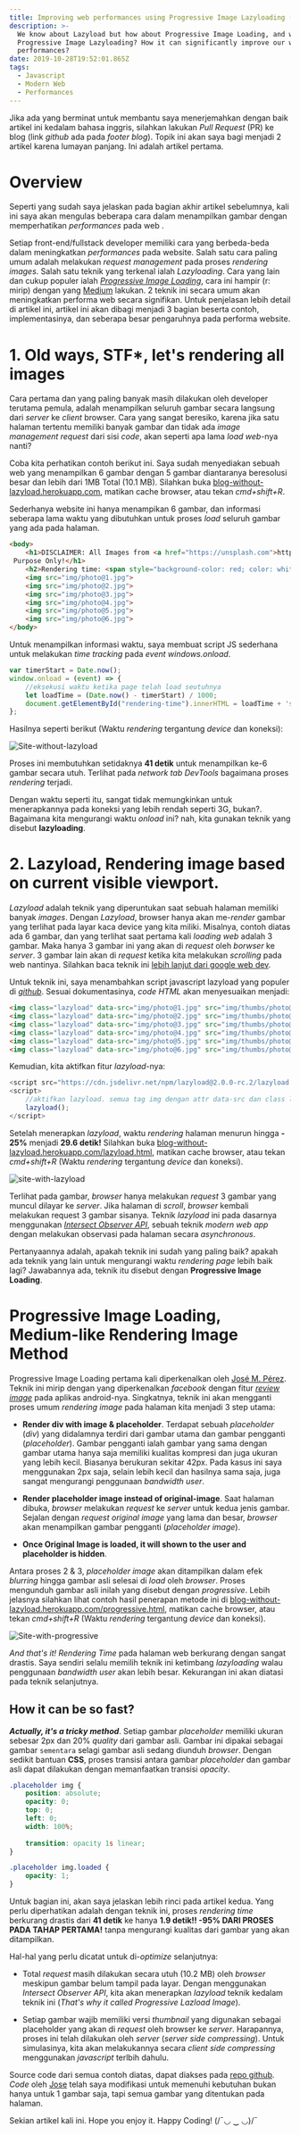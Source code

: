```yaml
---
title: Improving web performances using Progressive Image Lazyloading (Part 1/2)
description: >-
  We know about Lazyload but how about Progressive Image Loading, and what is
  Progressive Image Lazyloading? How it can significantly improve our web
  performances?
date: 2019-10-28T19:52:01.865Z
tags:
  - Javascript
  - Modern Web
  - Performances
---
```

Jika ada yang berminat untuk membantu saya menerjemahkan dengan baik artikel ini kedalam bahasa inggris, silahkan lakukan _Pull Request_ (PR) ke blog (link _github_ ada pada _footer blog_). Topik ini akan saya bagi menjadi 2 artikel karena lumayan panjang. Ini adalah artikel pertama.

# Overview

Seperti yang sudah saya jelaskan pada bagian akhir artikel sebelumnya, kali ini saya akan mengulas beberapa cara dalam menampilkan gambar dengan memperhatikan  _performances_ pada web .

Setiap front-end/fullstack developer memiliki cara yang berbeda-beda dalam meningkatkan _performances_ pada website. Salah satu cara paling umum adalah melakukan _request management_ pada proses _rendering images_. Salah satu teknik yang terkenal ialah _Lazyloading_. Cara yang lain dan cukup populer ialah [_Progressive Image Loading_](https://jmperezperez.com/medium-image-progressive-loading-placeholder), cara ini hampir (r: mirip) dengan yang [Medium](https://medium.com) lakukan. 2 teknik ini secara umum akan meningkatkan performa web secara signifikan. Untuk penjelasan lebih detail di artikel ini, artikel ini akan dibagi menjadi 3 bagian beserta contoh, implementasinya, dan seberapa besar pengaruhnya pada performa website.

# 1. Old ways, STF*, let's rendering all images

Cara pertama dan yang paling banyak masih dilakukan oleh developer terutama pemula, adalah menampilkan seluruh gambar secara langsung dari _server_ ke _client_ browser. Cara yang sangat beresiko, karena jika satu halaman tertentu memiliki banyak gambar dan tidak ada _image management request_ dari sisi _code_, akan seperti apa lama _load web_-nya nanti?

Coba kita perhatikan contoh berikut ini. Saya sudah menyediakan sebuah web yang menampilkan 6 gambar dengan 5 gambar diantaranya beresolusi besar dan lebih dari 1MB Total (10.1 MB). Silahkan buka [blog-without-lazyload.herokuapp.com](https://blog-without-lazyload.herokuapp.com/), matikan cache browser, atau tekan _cmd+shift+R_. 

Sederhanya website ini hanya menampikan 6 gambar, dan informasi seberapa lama waktu yang dibutuhkan untuk proses _load_ seluruh gambar yang ada pada halaman.

```html
<body>
    <h1>DISCLAIMER: All Images from <a href="https://unsplash.com">https://unsplash.com</a> (THANK YOU). FOR Educational
 Purpose Only!</h1>
    <h2>Rendering time: <span style="background-color: red; color: white; padding: 2px 5px;" id="rendering-time"> ... counting (wait until all image fully loaded)</span> </h2>
    <img src="img/photo@1.jpg">
    <img src="img/photo@2.jpg">
    <img src="img/photo@3.jpg">
    <img src="img/photo@4.jpg">
    <img src="img/photo@5.jpg">
    <img src="img/photo@6.jpg">
</body>
```

Untuk menampilkan informasi waktu, saya membuat script JS sederhana untuk melakukan  _time tracking_ pada _event windows.onload_.

```javascript
var timerStart = Date.now();
window.onload = (event) => {
    //eksekusi waktu ketika page telah load seutuhnya
    let loadTime = (Date.now() - timerStart) / 1000;
    document.getElementById("rendering-time").innerHTML = loadTime + 's';
};
```

Hasilnya seperti berikut (Waktu _rendering_ tergantung _device_ dan koneksi):

![Site-without-lazyload](/images/uploads/site-without-lazyload.png "Site-without-lazyload")

Proses ini membutuhkan setidaknya **41 detik** untuk menampilkan ke-6 gambar secara utuh. Terlihat pada _network tab DevTools_ bagaimana proses _rendering_ terjadi.

Dengan waktu seperti itu, sangat tidak memungkinkan untuk menerapkannya pada koneksi yang lebih rendah seperti 3G, bukan?. Bagaimana kita mengurangi waktu _onload_ ini? nah, kita gunakan teknik yang disebut **lazyloading**.

# 2. Lazyload, Rendering image based on current visible viewport.

_Lazyload_ adalah teknik yang diperuntukan saat sebuah halaman memiliki banyak _images_. Dengan _Lazyload_, browser hanya akan me-_render_ gambar yang terlihat pada layar kaca device yang kita miliki. Misalnya, contoh diatas ada 6 gambar, dan yang terlihat saat pertama kali _loading web_ adalah 3 gambar. Maka hanya 3 gambar ini yang akan di _request_ oleh _borwser_ ke _server_. 3 gambar lain akan di _request_ ketika kita melakukan _scrolling_ pada web nantinya. Silahkan baca teknik ini [lebih lanjut dari google web dev](https://developers.google.com/web/fundamentals/performance/lazy-loading-guidance/images-and-video).

Untuk teknik ini, saya menambahkan script javascript lazyload yang populer di [_github_](https://github.com/tuupola/lazyload). Sesuai dokumentasinya, _code  HTML_ akan menyesuaikan menjadi:

```html
<img class="lazyload" data-src="img/photo@1.jpg" src="img/thumbs/photo@1.jpg">
<img class="lazyload" data-src="img/photo@2.jpg" src="img/thumbs/photo@2.jpg">
<img class="lazyload" data-src="img/photo@3.jpg" src="img/thumbs/photo@3.jpg">
<img class="lazyload" data-src="img/photo@4.jpg" src="img/thumbs/photo@4.jpg">
<img class="lazyload" data-src="img/photo@5.jpg" src="img/thumbs/photo@5.jpg">
<img class="lazyload" data-src="img/photo@6.jpg" src="img/thumbs/photo@6.jpg">
```

Kemudian, kita aktifkan fitur _lazyload_-nya:

```javascript
<script src="https://cdn.jsdelivr.net/npm/lazyload@2.0.0-rc.2/lazyload.js"></script>
<script>
    //aktifkan lazyload. semua tag img dengan attr data-src dan class lazyload akan mendapatkan efek lazyload.
    lazyload();
</script>
```

Setelah menerapkan _lazyload_, waktu _rendering_ halaman menurun hingga **\- 25%** menjadi **29.6 detik!** Silahkan buka [blog-without-lazyload.herokuapp.com/lazyload.html](https://blog-without-lazyload.herokuapp.com/lazyload.html), matikan cache browser, atau tekan _cmd+shift+R_ (Waktu _rendering_ tergantung _device_ dan koneksi).

![site-with-lazyload](/images/uploads/site-with-lazyload.png "site-with-lazyload")

Terlihat pada gambar, _browser_ hanya melakukan _request_ 3 gambar yang muncul dilayar ke _server_. Jika halaman di _scroll_, _browser_ kembali melakukan request 3 gambar sisanya. Teknik _lazyload_ ini pada dasarnya menggunakan [_Intersect Observer API_](https://developer.mozilla.org/en-US/docs/Web/API/Intersection_Observer_API), sebuah teknik _modern web app_ dengan melakukan observasi pada halaman secara _asynchronous_.

Pertanyaannya adalah, apakah teknik ini sudah yang paling baik? apakah ada teknik yang lain untuk mengurangi waktu _rendering page_ lebih baik lagi? Jawabannya ada, teknik itu disebut dengan **Progressive Image Loading**.

# Progressive Image Loading, Medium-like Rendering Image Method

Progressive Image Loading pertama kali diperkenalkan oleh [José M. Pérez](https://jmperezperez.com/medium-image-progressive-loading-placeholder). Teknik ini mirip dengan yang diperkenalkan _facebook_ dengan fitur [_review image_](https://engineering.fb.com/android/the-technology-behind-preview-photos/) pada aplikas android-nya. Singkatnya, teknik ini akan mengganti proses umum _rendering image_ pada halaman kita menjadi 3 step utama:


* **Render div with image & placeholder**. Terdapat sebuah _placeholder_ (_div_) yang didalamnya terdiri dari gambar utama dan gambar pengganti (_placeholder_). Gambar pengganti ialah gambar yang sama dengan gambar utama hanya saja memiliki kualitas kompresi dan juga ukuran yang lebih kecil. Biasanya berukuran sekitar 42px. Pada kasus ini saya menggunakan 2px saja, selain lebih kecil dan hasilnya sama saja, juga sangat mengurangi penggunaan _bandwidth user_.

* **Render placeholder image instead of original-image**. Saat halaman dibuka, _browser_ melakukan _request_ ke _server_ untuk kedua jenis gambar. Sejalan dengan _request original image_ yang lama dan besar, _browser_ akan menampilkan gambar pengganti (_placeholder image_).

* **Once Original Image is loaded, it will shown to the user and placeholder is hidden**. 

Antara proses 2 & 3, _placeholder image_ akan ditampilkan dalam efek _blurring_ hingga gambar asli selesai di _load_ oleh _browser_. Proses mengunduh gambar asli inilah yang disebut dengan _progressive_. Lebih jelasnya silahkan lihat contoh hasil penerapan metode ini di [blog-without-lazyload.herokuapp.com/progressive.html](https://blog-without-lazyload.herokuapp.com/progressive.html), matikan cache browser, atau tekan _cmd+shift+R_ (Waktu _rendering_ tergantung _device_ dan koneksi).

![Site-with-progressive](/images/uploads/site-with-progressive-load.png "Site-with-progressive")

_And that's it!_ _Rendering Time_ pada halaman web berkurang dengan sangat drastis. Saya sendiri selalu memilih teknik ini ketimbang _lazyloading_ walau penggunaan _bandwidth user_ akan lebih besar. Kekurangan ini akan diatasi pada teknik selanjutnya.

## How it can be so fast?

**_Actually, it's a tricky method_**. Setiap gambar _placeholder_ memiliki ukuran sebesar 2px dan 20% _quality_ dari gambar asli. Gambar ini dipakai sebagai gambar `sementara` selagi gambar asli sedang diunduh _browser_. Dengan sedikit bantuan **CSS**, proses transisi antara gambar _placeholder_ dan gambar asli dapat dilakukan dengan memanfaatkan transisi _opacity_. 

```css
.placeholder img {
    position: absolute;
    opacity: 0;
    top: 0;
    left: 0;
    width: 100%; 
    transition: opacity 1s linear;
}

.placeholder img.loaded {
    opacity: 1;
}

```

Untuk bagian ini, akan saya jelaskan lebih rinci pada artikel kedua. Yang perlu diperhatikan adalah dengan teknik ini, proses _rendering time_ berkurang drastis dari **41 detik** ke hanya **1.9 detik!! -95% DARI PROSES PADA TAHAP PERTAMA!** tanpa mengurangi kualitas dari gambar yang akan ditampilkan. 

Hal-hal yang perlu dicatat untuk di-_optimize_ selanjutnya:

* Total _request_ masih dilakukan secara utuh (10.2 MB) oleh _browser_ meskipun gambar belum tampil pada layar. Dengan menggunakan _Intersect Observer API_, kita akan menerapkan _lazyload_ teknik kedalam teknik ini (_That's why it called Progressive Lazload Image_).

* Setiap gambar wajib memiliki versi _thumbnail_ yang digunakan sebagai placeholder yang akan di _request_ oleh browser ke _server_. Harapannya, proses ini telah dilakukan oleh _server_ (_server side compressing_). Untuk simulasinya, kita akan melakukannya secara _client side compressing_ menggunakan _javascript_ terlbih dahulu.  


Source code dari semua contoh diatas, dapat diakses pada [repo github](https://github.com/arhen/image-rendering-tips). _Code_ oleh [Jose](https://jmperezperez.com/medium-image-progressive-loading-placeholder) telah saya modifikasi untuk memenuhi kebutuhan bukan hanya untuk 1 gambar saja, tapi semua gambar yang ditentukan pada halaman.


Sekian artikel kali ini. Hope you enjoy it. Happy Coding! (/¯◡ ‿ ◡)/¯﻿
